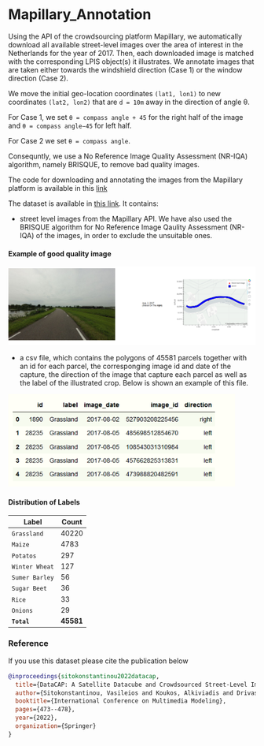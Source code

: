 # Mapillary_Annotation

Using the API of the crowdsourcing platform Mapillary, we automatically download all available street-level images over the area of interest in the Netherlands for the year of 2017. Then, each downloaded image is matched with the corresponding LPIS object(s) it illustrates. We annotate images that are taken either towards the windshield direction (Case 1) or the window direction (Case 2).

We move the initial geo-location coordinates `(lat1, lon1)` to new coordinates `(lat2, lon2)` that are `d = 10m` away in the direction of angle θ.

For Case 1, we set `θ = compass angle + 45` for the right half of the image and `θ = compass angle−45` for left half. 

For Case 2 we set `θ = compass angle`. 

Consequntly, we use a No Reference Image Quality Assessment (NR-IQA) algorithm, namely BRISQUE, to remove bad quality images. 

The code for downloading and annotating the images from the Mapillary platform is available in this [link](https://github.com/Agri-Hub/Callisto/tree/main/Mapillary) 

The dataset is available in [this link](https://zenodo.org/record/5846417). It contains:

- street level images from the Mapillary API.  We have also used the BRISQUE algorithm for No Reference Image Qaulity Assessment (NR-IQA) of the images, in order to exclude the unsuitable ones.
<!-- 
#### Example of bad quality image, which is discarded. -->
#### Example of good quality image
![StreetLevel](/images/StreetLevel.png)

- a csv file, which contains the polygons of 45581 parcels together with an id for each parcel, the corresponging image id and date of the capture, the direction of the image that capture each parcel as well as the label of the illustrated crop. Below is shown an example of this file.
 
![Info](/images/info.png)

#### Distribution of Labels

| Label | Count |
| --- | --- | 
| `Grassland` | 40220 | 
| `Maize` | 4783 | 
| `Potatos` | 297 | 
| `Winter Wheat` | 127 |
| `Sumer Barley` | 56 | 
| `Sugar Beet` | 36 | 
| `Rice` | 33 | 
| `Onions` | 29 | 
| **`Total`** | **45581** | 

### Reference

If you use this dataset please cite the publication below


```bibtex
@inproceedings{sitokonstantinou2022datacap,
  title={DataCAP: A Satellite Datacube and Crowdsourced Street-Level Images for the Monitoring of the Common Agricultural Policy},
  author={Sitokonstantinou, Vasileios and Koukos, Alkiviadis and Drivas, Thanassis and Kontoes, Charalampos and Karathanassi, Vassilia},
  booktitle={International Conference on Multimedia Modeling},
  pages={473--478},
  year={2022},
  organization={Springer}
}
```

